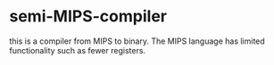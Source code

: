 # semi-MIPS-compiler
this is a compiler from MIPS to binary. The MIPS language has limited functionality such as fewer registers.
